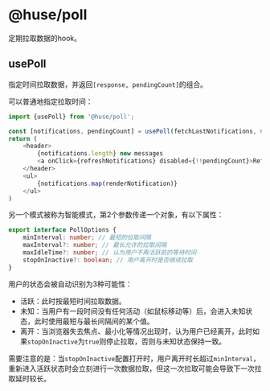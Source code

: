 # @huse/poll

定期拉取数据的hook。

## usePoll

指定时间拉取数据，并返回`[response, pendingCount]`的组合。

可以普通地指定拉取时间：

```javascript
import {usePoll} from '@huse/poll';

const [notifications, pendingCount] = usePoll(fetchLastNotifications, 60 * 1000);
return (
    <header>
        {notifications.length} new messages
        <a onClick={refreshNotifications} disabled={!!pendingCount}>Refresh</a>
    </header>
    <ul>
        {notifications.map(renderNotification)}
    </ul>
)
```

另一个模式被称为智能模式，第2个参数传递一个对象，有以下属性：

```typescript
export interface PollOptions {
    minInterval: number; // 最短的拉取间隔
    maxInterval?: number; // 最长允许的拉取间隔
    maxIdleTime?: number; // 认为用户不再活跃前的等待时间
    stopOnInactive?: boolean; // 用户离开时是否继续拉取
}
```

用户的状态会被自动识别为3种可能性：

- 活跃：此时按最短时间拉取数据。
- 未知：当用户有一段时间没有任何活动（如鼠标移动等）后，会进入未知状态，此时使用最短与最长间隔间的某个值。
- 离开：当浏览器失去焦点、最小化等情况出现时，认为用户已经离开，此时如果`stopOnInactive`为`true`则停止拉取，否则与未知状态保持一致。

需要注意的是：当`stopOnInactive`配置打开时，用户离开时长超过`minInterval`，重新进入活跃状态时会立刻进行一次数据拉取，但这一次拉取可能会导致下一次拉取延时较长。
